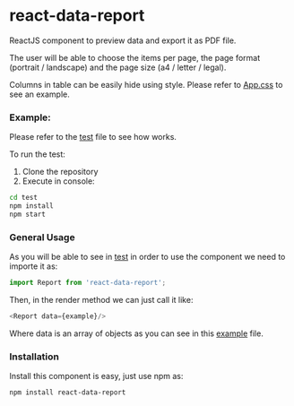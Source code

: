 # react-data-report
ReactJS component to preview data and export it as PDF file.

The user will be able to choose the items per page, the page format (portrait / landscape) and the page size (a4 / letter / legal).

Columns in table can be easily hide using style. Please refer to [App.css](test/src/App.js) to see an example.

### Example:

Please refer to the [test](test/src/App.js) file to see how works.

To run the test:
1. Clone the repository
2. Execute in console:
```BASH
cd test
npm install
npm start
```

### General Usage

As you will be able to see in [test](test/src/App.js) in order to use the component we need to importe it as:
```JAVASCRIPT
import Report from 'react-data-report';
```

Then, in the render method we can just call it like:

```JAVASCRIPT
<Report data={example}/>
```

Where data is an array of objects as you can see in this [example](test/src/example.json) file.

### Installation

Install this component is easy, just use npm as:
```BASH
npm install react-data-report
```
